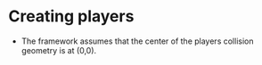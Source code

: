 # Creating players

- The framework assumes that the center of the players collision geometry is at (0,0).
